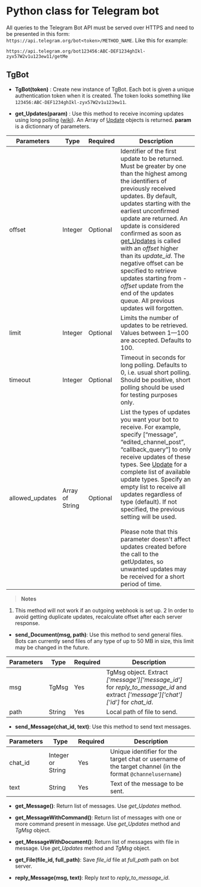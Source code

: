 Python class for Telegram bot
===================
All queries to the Telegram Bot API must be served over HTTPS and need to be presented in this form: `https://api.telegram.org/bot<token>/METHOD_NAME`. Like this for example:
```
https://api.telegram.org/bot123456:ABC-DEF1234ghIkl-zyx57W2v1u123ew11/getMe
```

TgBot
-------------
- **TgBot(token)** : Create new instance of TgBot. Each bot is given a unique authentication token when it is created. The token looks something like `123456:ABC-DEF1234ghIkl-zyx57W2v1u123ew11`.

- **get_Updates(param)** : Use this method to receive incoming updates using long polling ([wiki](https://en.wikipedia.org/wiki/Push_technology#Long_polling)). An Array of [Update](https://core.telegram.org/bots/api#update) objects is returned. **param** is a dictionnary of parameters.

Parameters      | Type			  | Required | Description
--------------- | --------------- | -------- | -----------
offset			| Integer		  | Optional | Identifier of the first update to be returned. Must be greater by one than the highest among the identifiers of previously received updates. By default, updates starting with the earliest unconfirmed update are returned. An update is considered confirmed as soon as [get_Updates](https://core.telegram.org/bots/api#getupdates) is called with an *offset* higher than its *update_id*. The negative offset can be specified to retrieve updates starting from *-offset* update from the end of the updates queue. All previous updates will forgotten.
limit			| Integer		  | Optional | Limits the number of updates to be retrieved. Values between 1—100 are accepted. Defaults to 100.
timeout			| Integer		  | Optional | Timeout in seconds for long polling. Defaults to 0, i.e. usual short polling. Should be positive, short polling should be used for testing purposes only.
allowed_updates | Array of String | Optional | List the types of updates you want your bot to receive. For example, specify [“message”, “edited_channel_post”, “callback_query”] to only receive updates of these types. See [Update](https://core.telegram.org/bots/api#update) for a complete list of available update types. Specify an empty list to receive all updates regardless of type (default). If not specified, the previous setting will be used. <br><br> Please note that this parameter doesn't affect updates created before the call to the getUpdates, so unwanted updates may be received for a short period of time.

> **Notes**
 1. This method will not work if an outgoing webhook is set up.
 2 In order to avoid getting duplicate updates, recalculate offset after each server response.

- **send_Document(msg, path)**: Use this method to send general files. Bots can currently send files of any type of up to 50 MB in size, this limit may be changed in the future.

Parameters | Type	| Required | Description
---------- | ------ | -------- | -----------
msg		   | TgMsg  | Yes	   | TgMsg object. Extract *['message']['message_id']* for *reply_to_message_id* and extract *['message']['chat']['id']* for *chat_id*.
path	   | String | Yes	   | Local path of file to send.


- **send_Message(chat_id, text)**: Use this method to send text messages.

Parameters | Type			   | Required | Description
---------- | ----------------- | -------- | -----------
chat_id	   | Integer or String | Yes	  | Unique identifier for the target chat or username of the target channel (in the format `@channelusername`)
text	   | String			   | Yes	  | Text of the message to be sent.


- **get_Message()**: Return list of messages. Use *get_Updates* method.

- **get_MessageWithCommand()**: Return list of messages with one or more command present in message. Use *get_Updates* method and *TgMsg* object.

- **get_MessageWithDocument()**: Return list of messages with file in message. Use *get_Updates* method and *TgMsg* object.


- **get_File(file_id, full_path)**: Save *file_id* file at *full_path* path on bot server.

- **reply_Message(msg, text)**: Reply *text* to *reply_to_message_id*.

